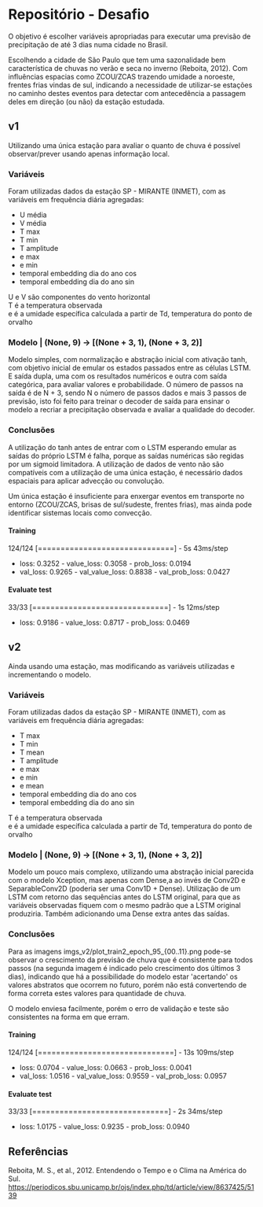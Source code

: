 # Repositório - Desafio

O objetivo é escolher variáveis apropriadas para executar uma previsão de precipitação de até 3 dias numa cidade no Brasil.

Escolhendo a cidade de São Paulo que tem uma sazonalidade bem característica de chuvas no verão e seca no inverno (Reboita, 2012).
Com influências espacias como ZCOU/ZCAS trazendo umidade a noroeste, frentes frias vindas de sul, indicando a necessidade de utilizar-se
estações no caminho destes eventos para detectar com antecedência a passagem deles em direção (ou não) da estação estudada.


## v1

Utilizando uma única estação para avaliar o quanto de chuva é possível observar/prever usando apenas informação local.

### Variáveis
Foram utilizadas dados da estação SP - MIRANTE (INMET), com as variáveis em frequência diária agregadas:
- U média
- V média
- T max
- T min
- T amplitude
- e max
- e min
- temporal embedding dia do ano cos
- temporal embedding dia do ano sin

U e V são componentes do vento horizontal  
T é a temperatura observada  
e é a umidade específica calculada a partir de Td, temperatura do ponto de orvalho  

### Modelo | (None, 9) -> [(None + 3, 1), (None + 3, 2)]
Modelo simples, com normalização e abstração inicial com ativação tanh, com objetivo inicial de emular os estados passados entre as células LSTM.
E saída dupla, uma com os resultados numéricos e outra com saída categórica, para avaliar valores e probabilidade.
O número de passos na saída é de N + 3, sendo N o número de passos dados e mais 3 passos de previsão, isto foi feito para treinar o decoder de saída para ensinar o modelo a recriar a precipitação observada e avaliar a qualidade do decoder.

### Conclusões
A utilização do tanh antes de entrar com o LSTM esperando emular as saídas do próprio LSTM é falha, porque as saídas numéricas são regidas por um sigmoid limitadora.
A utilização de dados de vento não são compatíveis com a utilização de uma única estação, é necessário dados espaciais para aplicar advecção ou convolução.

Um única estação é insuficiente para enxergar eventos em transporte no entorno (ZCOU/ZCAS, brisas de sul/sudeste, frentes frias), mas ainda pode identificar sistemas locais como convecção.

#### Training
124/124 [==============================] - 5s 43ms/step  
- loss: 0.3252 - value_loss: 0.3058 - prob_loss: 0.0194  
- val_loss: 0.9265 - val_value_loss: 0.8838 - val_prob_loss: 0.0427  
#### Evaluate test
33/33 [==============================] - 1s 12ms/step 
- loss: 0.9186 - value_loss: 0.8717 - prob_loss: 0.0469  


## v2

Ainda usando uma estação, mas modificando as variáveis utilizadas e incrementando o modelo.

### Variáveis
Foram utilizadas dados da estação SP - MIRANTE (INMET), com as variáveis em frequência diária agregadas:
- T max
- T min
- T mean
- T amplitude
- e max
- e min
- e mean
- temporal embedding dia do ano cos
- temporal embedding dia do ano sin

T é a temperatura observada  
e é a umidade específica calculada a partir de Td, temperatura do ponto de orvalho  

### Modelo | (None, 9) -> [(None + 3, 1), (None + 3, 2)]
Modelo um pouco mais complexo, utilizando uma abstração inicial parecida com o modelo Xception, mas apenas com Dense,a
ao invés de Conv2D e SeparableConv2D (poderia ser uma Conv1D + Dense). Utilização de um LSTM com retorno das sequências
antes do LSTM original, para que as variáveis observadas fiquem com o mesmo padrão que a LSTM original produziria.
Também adicionando uma Dense extra antes das saídas.

### Conclusões
Para as imagens imgs_v2/plot_train2_epoch_95_{00..11}.png pode-se observar o crescimento da previsão de chuva que é
consistente para todos passos (na segunda imagem é indicado pelo crescimento dos últimos 3 dias), indicando que há a
possibilidade do modelo estar 'acertando' os valores abstratos que ocorrem no futuro, porém não está convertendo de
forma correta estes valores para quantidade de chuva.

O modelo enviesa facilmente, porém o erro de validação e teste são consistentes na forma em que erram.

#### Training
124/124 [==============================] - 13s 109ms/step  
- loss: 0.0704 - value_loss: 0.0663 - prob_loss: 0.0041  
- val_loss: 1.0516 - val_value_loss: 0.9559 - val_prob_loss: 0.0957  
#### Evaluate test
33/33 [==============================] - 2s 34ms/step
- loss: 1.0175 - value_loss: 0.9235 - prob_loss: 0.0940





## Referências
Reboita, M. S., et al., 2012. Entendendo o Tempo e o Clima na América do Sul. https://periodicos.sbu.unicamp.br/ojs/index.php/td/article/view/8637425/5139
